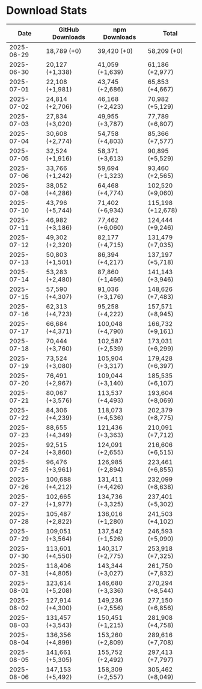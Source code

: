# Download Stats

| Date       | GitHub Downloads | npm Downloads    | Total             |
| ---------- | ---------------- | ---------------- | ----------------- |
| 2025-06-29 | 18,789 (+0)      | 39,420 (+0)      | 58,209 (+0)       |
| 2025-06-30 | 20,127 (+1,338)  | 41,059 (+1,639)  | 61,186 (+2,977)   |
| 2025-07-01 | 22,108 (+1,981)  | 43,745 (+2,686)  | 65,853 (+4,667)   |
| 2025-07-02 | 24,814 (+2,706)  | 46,168 (+2,423)  | 70,982 (+5,129)   |
| 2025-07-03 | 27,834 (+3,020)  | 49,955 (+3,787)  | 77,789 (+6,807)   |
| 2025-07-04 | 30,608 (+2,774)  | 54,758 (+4,803)  | 85,366 (+7,577)   |
| 2025-07-05 | 32,524 (+1,916)  | 58,371 (+3,613)  | 90,895 (+5,529)   |
| 2025-07-06 | 33,766 (+1,242)  | 59,694 (+1,323)  | 93,460 (+2,565)   |
| 2025-07-08 | 38,052 (+4,286)  | 64,468 (+4,774)  | 102,520 (+9,060)  |
| 2025-07-10 | 43,796 (+5,744)  | 71,402 (+6,934)  | 115,198 (+12,678) |
| 2025-07-11 | 46,982 (+3,186)  | 77,462 (+6,060)  | 124,444 (+9,246)  |
| 2025-07-12 | 49,302 (+2,320)  | 82,177 (+4,715)  | 131,479 (+7,035)  |
| 2025-07-13 | 50,803 (+1,501)  | 86,394 (+4,217)  | 137,197 (+5,718)  |
| 2025-07-14 | 53,283 (+2,480)  | 87,860 (+1,466)  | 141,143 (+3,946)  |
| 2025-07-15 | 57,590 (+4,307)  | 91,036 (+3,176)  | 148,626 (+7,483)  |
| 2025-07-16 | 62,313 (+4,723)  | 95,258 (+4,222)  | 157,571 (+8,945)  |
| 2025-07-17 | 66,684 (+4,371)  | 100,048 (+4,790) | 166,732 (+9,161)  |
| 2025-07-18 | 70,444 (+3,760)  | 102,587 (+2,539) | 173,031 (+6,299)  |
| 2025-07-19 | 73,524 (+3,080)  | 105,904 (+3,317) | 179,428 (+6,397)  |
| 2025-07-20 | 76,491 (+2,967)  | 109,044 (+3,140) | 185,535 (+6,107)  |
| 2025-07-21 | 80,067 (+3,576)  | 113,537 (+4,493) | 193,604 (+8,069)  |
| 2025-07-22 | 84,306 (+4,239)  | 118,073 (+4,536) | 202,379 (+8,775)  |
| 2025-07-23 | 88,655 (+4,349)  | 121,436 (+3,363) | 210,091 (+7,712)  |
| 2025-07-24 | 92,515 (+3,860)  | 124,091 (+2,655) | 216,606 (+6,515)  |
| 2025-07-25 | 96,476 (+3,961)  | 126,985 (+2,894) | 223,461 (+6,855)  |
| 2025-07-26 | 100,688 (+4,212) | 131,411 (+4,426) | 232,099 (+8,638)  |
| 2025-07-27 | 102,665 (+1,977) | 134,736 (+3,325) | 237,401 (+5,302)  |
| 2025-07-28 | 105,487 (+2,822) | 136,016 (+1,280) | 241,503 (+4,102)  |
| 2025-07-29 | 109,051 (+3,564) | 137,542 (+1,526) | 246,593 (+5,090)  |
| 2025-07-30 | 113,601 (+4,550) | 140,317 (+2,775) | 253,918 (+7,325)  |
| 2025-07-31 | 118,406 (+4,805) | 143,344 (+3,027) | 261,750 (+7,832)  |
| 2025-08-01 | 123,614 (+5,208) | 146,680 (+3,336) | 270,294 (+8,544)  |
| 2025-08-02 | 127,914 (+4,300) | 149,236 (+2,556) | 277,150 (+6,856)  |
| 2025-08-03 | 131,457 (+3,543) | 150,451 (+1,215) | 281,908 (+4,758)  |
| 2025-08-04 | 136,356 (+4,899) | 153,260 (+2,809) | 289,616 (+7,708)  |
| 2025-08-05 | 141,661 (+5,305) | 155,752 (+2,492) | 297,413 (+7,797)  |
| 2025-08-06 | 147,153 (+5,492) | 158,309 (+2,557) | 305,462 (+8,049)  |
